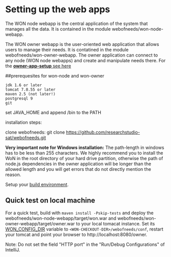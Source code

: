 # Setting up the web apps

The WON node webapp is the central application of the system that manages all the data. It is contained in the module webofneeds/won-node-webapp.

The WON owner webapp is the user-oriented web application that allows users to manage their needs. It is contatined in the module webofneeds/won-owner-webapp. The owner application can connect to any node (WON node webapps) and create and manipulate needs there. For the [**owner-app-setup** see here](./Setting-up-Frontend-Development-Environment)

##prerequesites for won-node and won-owner

	jdk 1.6 or later
	tomcat 7.0.55 or later
	maven 2.5 (not later!)
	postgresql 9
	git

set JAVA_HOME and append <MAVEN-HOME>/bin to the PATH

installation steps:

clone webofneeds:
	git clone https://github.com/researchstudio-sat/webofneeds.git

**Very important note for Windows installation:** The path-length in windows has to be less than 255 characters. We highly recommend you to install the WoN in the root directory of your hard drive partition, otherwise the path of node.js dependencies in the owner application will be longer than the allowed length and you will get errors that do not directly mention the reason.

Setup your [build environment](Building-with-maven).

## Quick test on local machine
For a quick test, build with `maven install -Pskip-tests` and deploy the webofneeds/won-node-webapp/target/won.war and webofneeds/won-owner-webapp/target/owner.war to your local tomacat instance. Set its [WON_CONFIG_DIR](https://github.com/researchstudio-sat/webofneeds/blob/devel-interim/webofneeds/conf/README.txt) variable to `<WON-CHECKOUT-DIR>/webofneeds/conf`, restart your tomcat and point your browser to http://localhost:8080/owner.

Note: Do not set the field "HTTP port" in the "Run/Debug Configurations" of IntelliJ.

